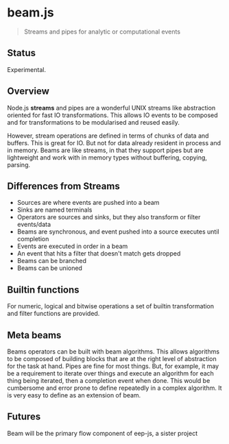 # **beam.js**

> Streams and pipes for analytic or computational events

## Status

Experimental.

## Overview

Node.js **streams** and pipes are a wonderful UNIX streams like abstraction oriented
for fast IO transformations.  This allows IO events to be composed and for
transformations to be modularised and reused easily.

However, stream operations are defined in terms of chunks of data and buffers. This is
great for IO. But not for data already resident in process and in memory. Beams are like
streams, in that they support pipes but are lightweight and work with in memory types
without buffering, copying, parsing.

## Differences from Streams

* Sources are where events are pushed into a beam
* Sinks are named terminals
* Operators are sources and sinks, but they also transform or filter events/data
* Beams are synchronous, and event pushed into a source executes until completion
* Events are executed in order in a beam
* An event that hits a filter that doesn't match gets dropped
* Beams can be branched
* Beams can be unioned

## Builtin functions

For numeric, logical and bitwise operations a set of builtin transformation and filter
functions are provided.

## Meta beams

Beams operators can be built with beam algorithms. This allows algorithms to be composed
of building blocks that are at the right level of abstraction for the task at hand. Pipes
are fine for most things. But, for example, it may be a requirement to iterate over things
and execute an algorithm for each thing being iterated, then a completion event when done.
This would be cumbersome and error prone to define repeatedly in a complex algorithm. It is
very easy to define as an extension of beam.

## Futures

Beam will be the primary flow component of eep-js, a sister project
